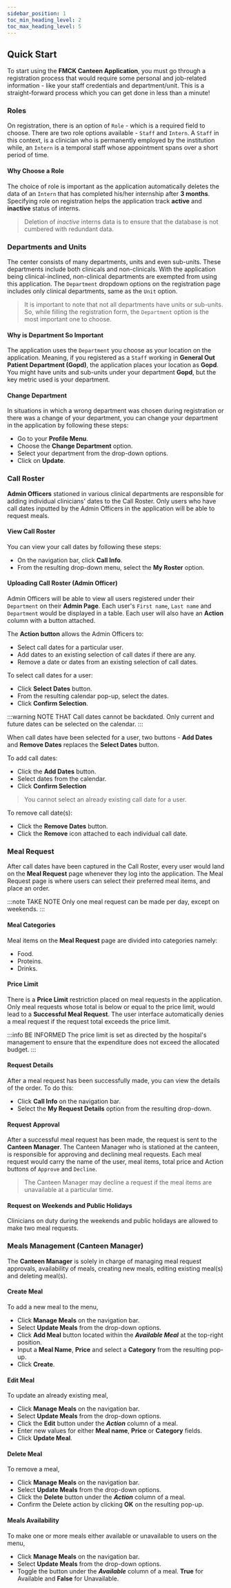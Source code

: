 ```yaml
---
sidebar_position: 1
toc_min_heading_level: 2
toc_max_heading_level: 5
---
```


## Quick Start

To start using the **FMCK Canteen Application**, you must go through a registration process that would require some
personal and job-related information - like your staff credentials and department/unit. This is a straight-forward process which you can get done in less than a minute!

### Roles

On registration, there is an option of `Role` - which is a required field to choose. There are two role options available - `Staff` and `Intern`. A `Staff` in this context, is a clinician who is permanently employed by the institution while, an `Intern` is a temporal staff whose appointment spans over a short period of time.

#### Why Choose a Role

The choice of role is important as the application automatically deletes the data of an `Intern` that has completed his/her internship after **3 months**. Specifying role on registration helps the application track **active** and **inactive** status of interns.

> Deletion of _inactive_ interns data is to ensure that the database is not cumbered with redundant data.

### Departments and Units

The center consists of many departments, units and even sub-units. These departments include both clinicals and non-clinicals. With the application being clinical-inclined, non-clinical departments are exempted from using this application. The `Department` dropdown options on the registration page includes only clinical departments, same as the `Unit` option.

> It is important to note that not all departments have units or sub-units. So, while filling the registration form, the `Department` option is the most important one to choose.

#### Why is Department So Important

The application uses the `Department` you choose as your location on the application. Meaning, if you registered as a `Staff` working in **General Out Patient Department (Gopd)**, the application places your location as **Gopd**. You might have units and sub-units under your department **Gopd**, but the key metric used is your department.

#### Change Department

In situations in which a wrong department was chosen during registration or there was a change of your department, you can change your department in the application by following these steps:

- Go to your **Profile Menu**.
- Choose the **Change Department** option.
- Select your department from the drop-down options.
- Click on **Update**.

### Call Roster

**Admin Officers** stationed in various clinical departments are responsible for adding individual clinicians' dates to the Call Roster. Only users who have call dates inputted by the Admin Officers in the application will be able to request meals.

#### View Call Roster

You can view your call dates by following these steps:

- On the navigation bar, click **Call Info**.
- From the resulting drop-down menu, select the **My Roster** option.

#### Uploading Call Roster (Admin Officer)

Admin Officers will be able to view all users registered under their `Department` on their **Admin Page**. Each user's `First name`, `Last name` and `Department` would be displayed in a table. Each user will also have an **Action** column with a button attached.

The **Action button** allows the Admin Officers to:

- Select call dates for a particular user.
- Add dates to an existing selection of call dates if there are any.
- Remove a date or dates from an existing selection of call dates.

To select call dates for a user:

- Click **Select Dates** button.
- From the resulting calendar pop-up, select the dates.
- Click **Confirm Selection**.

:::warning NOTE THAT
Call dates cannot be backdated. Only current and future dates can be selected on the calendar.
:::

When call dates have been selected for a user, two buttons - **Add Dates** and **Remove Dates** replaces the **Select Dates** button.

To add call dates:

- Click the **Add Dates** button.
- Select dates from the calendar.
- Click **Confirm Selection**

> You cannot select an already existing call date for a user.

To remove call date(s):

- Click the **Remove Dates** button.
- Click the **Remove** icon attached to each individual call date.

### Meal Request

After call dates have been captured in the Call Roster, every user would land on the **Meal Request** page whenever they log into the application. The Meal Request page is where users can select their preferred meal items, and place an order.

:::note TAKE NOTE
Only one meal request can be made per day, except on weekends.
:::

#### Meal Categories

Meal items on the **Meal Request** page are divided into categories namely:

- Food.
- Proteins.
- Drinks.

#### Price Limit

There is a **Price Limit** restriction placed on meal requests in the application. Only meal requests whose total is below or equal to the price limit, would lead to a **Successful Meal Request**. The user interface automatically denies a meal request if the request total exceeds the price limit.

:::info BE INFORMED
The price limit is set as directed by the hospital's management to ensure that the expenditure does not exceed the allocated budget.
:::

#### Request Details

After a meal request has been successfully made, you can view the details of the order. To do this:

- Click **Call Info** on the navigation bar.
- Select the **My Request Details** option from the resulting drop-down.

#### Request Approval

After a successful meal request has been made, the request is sent to the **Canteen Manager**. The Canteen Manager who is stationed at the canteen, is responsible for approving and declining meal requests. Each meal request would carry the name of the user, meal items, total price and Action buttons of `Approve` and `Decline`.

> The Canteen Manager may decline a request if the meal items are unavailable at a particular time.

#### Request on Weekends and Public Holidays

Clinicians on duty during the weekends and public holidays are allowed to make two meal requests.

### Meals Management (Canteen Manager)

The **Canteen Manager** is solely in charge of managing meal request approvals, availability of meals, creating new meals, editing existing meal(s) and deleting meal(s).

#### Create Meal

To add a new meal to the menu,

- Click **Manage Meals** on the navigation bar.
- Select **Update Meals** from the drop-down options.
- Click **Add Meal** button located within the _**Available Meal**_ at the top-right position.
- Input a **Meal Name**, **Price** and select a **Category** from the resulting pop-up.
- Click **Create**.

#### Edit Meal

To update an already existing meal,

- Click **Manage Meals** on the navigation bar.
- Select **Update Meals** from the drop-down options.
- Click the **Edit** button under the _**Action**_ column of a meal.
- Enter new values for either **Meal name**, **Price** or **Category** fields.
- Click **Update Meal**.

#### Delete Meal

To remove a meal,

- Click **Manage Meals** on the navigation bar.
- Select **Update Meals** from the drop-down options.
- Click the **Delete** button under the _**Action**_ column of a meal.
- Confirm the Delete action by clicking **OK** on the resulting pop-up.

#### Meals Availability

To make one or more meals either available or unavailable to users on the menu,

- Click **Manage Meals** on the navigation bar.
- Select **Update Meals** from the drop-down options.
- Toggle the button under the _**Available**_ column of a meal. **True** for Available and **False** for Unavailable.
